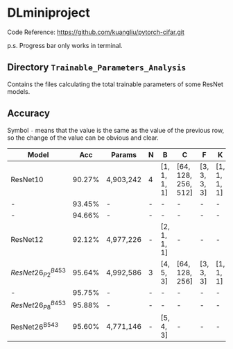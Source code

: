 # DLminiproject

Code Reference: https://github.com/kuangliu/pytorch-cifar.git

p.s. Progress bar only works in terminal.

## Directory `Trainable_Parameters_Analysis`

Contains the files calculating the total trainable parameters of some ResNet models.

## Accuracy

Symbol `-` means that the value is the same as the value of the previous row, so the change of the value can be obvious and clear.

| Model  | Acc  |Params   |N|B           | C                 | F          | K          |P|LR   |E|
|--------|------|---------|-|------------|-------------------|------------|------------|-|-----|---|
|ResNet10|90.27%|4,903,242|4|[1, 1, 1, 1]|[64, 128, 256, 512]|[3, 3, 3, 3]|[1, 1, 1, 1]|4|0.001|200|
|-|93.45%|-        |-|-           |-                  |-           |-           |-|0.01 |-|
|-|94.66%|-        |-|-           |-                  |-           |-           |-|0.1  |-|
|ResNet12|92.12%|4,977,226|-|[2, 1, 1, 1]|-                  |-           |-           |-|-    |-|
|$ResNet26^{B453}_{P2}$|95.64%|4,992,586|3|[4, 5, 3]   |[64, 128, 256]     |[3, 3, 3]   |[1, 1, 1]   |-|-    |-|
|-|95.75%|-        |-|-           |-                  |-           |-           |-|-    |400|
|$ResNet26^{B453}_{P8}$|95.88%|-        |-|-           |-                  |-           |-           |8|-    |200|
|ResNet26<sup>B543|95.60%|4,771,146|-|[5, 4, 3]   |-                  |-           |-           |4|-    |-|
